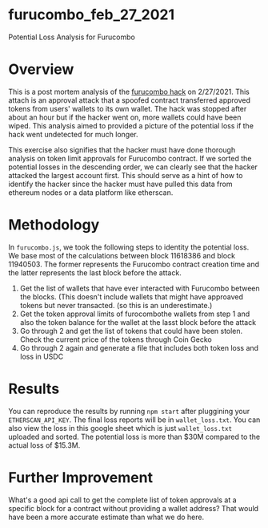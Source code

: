 # furucombo_feb_27_2021
Potential Loss Analysis for Furucombo

# Overview

This is a post mortem analysis of the [furucombo hack](https://cointelegraph.com/news/transaction-batching-protocol-furucombo-suffers-14-million-evil-contract-hack) on 2/27/2021. This attach is an approval attack that a spoofed contract
transferred approved tokens from users' wallets to its own wallet. The hack was stopped after about an hour but if the hacker went 
on, more wallets could have been wiped. This analysis aimed to provided a picture of the potential loss if the hack went undetected for
much longer. 

This exercise also signifies that the hacker must have done thorough analysis on token limit approvals for Furucombo contract.
If we sorted the potential losses in the descending order, we can clearly see that the hacker attacked the largest account first. 
This should serve as a hint of how to identify the hacker since the hacker must have pulled this data from ethereum nodes or 
a data platform like etherscan.   

# Methodology
In `furucombo.js`, we took the following steps to identity the potential loss. We base most of the calculations between block 11618386 
and block 11940503. The former represents the Furucombo contract creation time and the latter represents the last block before the attack. 

 1. Get the list of wallets that have ever interacted with Furucombo between the blocks. (This doesn't include wallets that might have approaved tokens but never transacted. (so this is an underestimate.)
 2. Get the token approval limits of furocombothe wallets from step 1 and also the token balance for the wallet at the lasst block before the attack 
 3. Go through 2 and get the list of tokens that could have been stolen. Check the current price of the tokens through Coin Gecko 
 4. Go through 2 again and generate a file that includes both token loss and loss in USDC

# Results
 You can reproduce the results by running `npm start` after pluggining your `ETHERSCAN_API_KEY`. The final loss reports will be in `wallet_loss.txt`. 
 You can also view the loss in this google sheet which is just `wallet_loss.txt` uploaded and sorted. The potential loss is more than $30M compared to 
 the actual loss of $15.3M. 

# Further Improvement
 What's a good api call to get the complete list of token approvals at a specific block for a contract without providing a wallet address? That would have been a  more accurate estimate than what we do here. 
 
